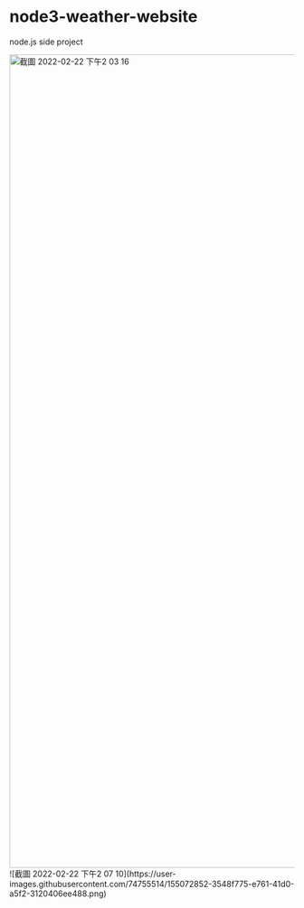 # node3-weather-website
node.js side project

<img width="1439" alt="截圖 2022-02-22 下午2 03 16" src="https://user-images.githubusercontent.com/74755514/155072710-49160b0f-13e1-45a9-a0a4-ccd7efa6feaa.png">
![截圖 2022-02-22 下午2 07 10](https://user-images.githubusercontent.com/74755514/155072852-3548f775-e761-41d0-a5f2-3120406ee488.png)
